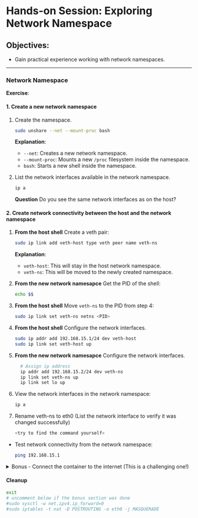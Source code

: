 # Hands-on Session: Exploring Network Namespace

## Objectives:
- Gain practical experience working with network namespaces.

---

### Network Namespace

**Exercise**:

#### 1. Create a new network namespace
1. Create the  namespace.
   ```bash
   sudo unshare --net --mount-proc bash
   ```
   **Explanation**:
    - `--net`: Creates a new network namespace.
    - `--mount-proc`: Mounts a new `/proc` filesystem inside the namespace.
    - `bash`: Starts a new shell inside the namespace.

2. List the network interfaces available in the network namespace.
   ```bash
   ip a
   ```  
   **Question** Do you see the same network interfaces as on the host?

#### 2. Create network connectivity between the host and the network namespace
1. **From the host shell** Create a veth pair:
   ```bash
   sudo ip link add veth-host type veth peer name veth-ns
   ```

   **Explanation**:
    - `veth-host`: This will stay in the host network namespace.
    - `veth-ns`: This will be moved to the newly created namespace.

2. **From the new network namesapce** Get the PID of the shell:
   ```bash
   echo $$
   ```

3. **From the host shell** Move `veth-ns` to the PID from step 4:
   ```bash
   sudo ip link set veth-ns netns <PID>
   ```

4. **From the host shell** Configure the network interfaces.
   ```bash
   sudo ip addr add 192.168.15.1/24 dev veth-host
   sudo ip link set veth-host up
   ```
5. **From the new network namesapce** Configure the network interfaces.
   ```bash
     # Assign ip address
     ip addr add 192.168.15.2/24 dev veth-ns
     ip link set veth-ns up
     ip link set lo up
   ```
6. View the network interfaces in the network namespace:
   ```bash
   ip a
   ```
7. Rename veth-ns to eth0 (List the network interface to verify it was changed successfully)
   ```bash
   <try to find the command yourself>
   ```

- Test network connectivity from the network namespace:
   ```bash
   ping 192.168.15.1
   ```


<details>
  <summary>Bonus - Connect the container to the internet (This is a challenging one!)</summary>

- Setup the host:
   - **From the host shell**:
      ```bash
      sudo apt install iptables
      sudo sysctl -w net.ipv4.ip_forward=1
      sudo iptables -t nat -A POSTROUTING -o eth0 -j MASQUERADE
      ```
   <details>
     <summary>Add the missing command to the network namespace</summary>

  - **Inside the network namespace**
      ```bash
      <Put the missing command. if you give up you can find the command in the next section :)>
      ```
   </details>
   <details>
     <summary>Reveal the answer</summary>

   - **Inside the network namespace**
       ```bash
       ip route add default via 192.168.15.1
       ```
   </details>

2. **From the new network namesapce** Check connectivity to the internet:
    ```bash
    curl https://httpbin.org/ip
    ```
</details>

#### Cleanup

   ```bash
   exit
   # uncomment below if the bonus section was done
   #sudo sysctl -w net.ipv4.ip_forward=0
   #sudo iptables -t nat -D POSTROUTING -o eth0 -j MASQUERADE
   ```


